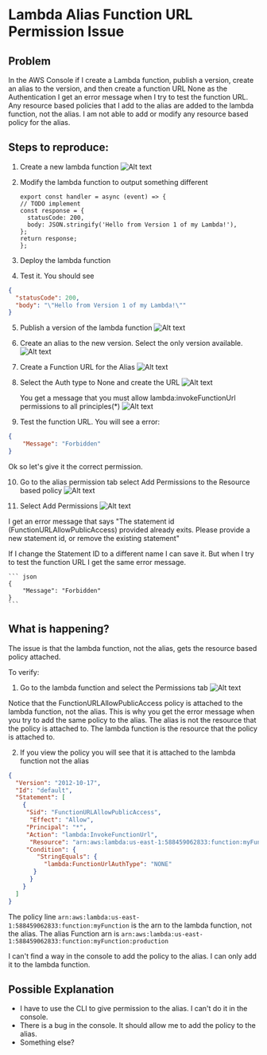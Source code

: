 # Lambda Alias Function URL Permission Issue

## Problem

In the AWS Console if I create a Lambda function, publish a version, create an alias to the version, and then create a function URL None as the Authentication I get an error message when I try to test the function URL.  Any resource based policies that I add to the alias are added to the lambda function, not the alias.  I am not able to add or modify any resource based policy for the alias.

## Steps to reproduce:

1. Create a new lambda function
  ![Alt text](images/create-lambda.png)

2. Modify the lambda function to output something different
    ``` node
    export const handler = async (event) => {
    // TODO implement
    const response = {
      statusCode: 200,
      body: JSON.stringify('Hello from Version 1 of my Lambda!'),
    };
    return response;
    };
    ```

3. Deploy the lambda function
4. Test it. You should see
  ``` json
  {
    "statusCode": 200,
    "body": "\"Hello from Version 1 of my Lambda!\""
  }
  ```
5. Publish a version of the lambda function
  ![Alt text](images/version1.png)

6. Create an alias to the new version. Select the only version available. 
  ![Alt text](images/alias1.png)

7. Create a Function URL for the Alias
  ![Alt text](images/function-url.png)

8. Select the Auth type to None and create the URL
  ![Alt text](images/auth.png)


   You get a message that you must allow lambda:invokeFunctionUrl permissions to all principles(*)
  ![Alt text](images/warning.png)

9. Test the function URL.  You will see a error:
  ``` json
  {
      "Message": "Forbidden"
  }
  ```

Ok so let's give it the correct permission. 

10. Go to the alias permission tab select Add Permissions to the Resource based policy
  ![Alt text](images/add-resource-based-policy.png)

11. Select Add Permissions
  ![Alt text](images/add-permissions.png)

  I get an error message that says "The statement id (FunctionURLAllowPublicAccess) provided already exits.  Please provide a new statement id, or remove the existing statement"
  

  If I change the Statement ID to a different name I can save it. But when I try to test the function URL I get the same error message. 

    ``` json
    {
        "Message": "Forbidden"
    }
    ```


## What is happening?


The issue is that the lambda function, not the alias, gets the resource based policy attached. 

To verify:

1. Go to the lambda function and select the Permissions tab
  ![Alt text](images/lambda-permissions.png)

  Notice that the FunctionURLAllowPublicAccess policy is attached to the lambda function, not the alias.  This is why you get the error message when you try to add the same policy to the alias.  The alias is not the resource that the policy is attached to.  The lambda function is the resource that the policy is attached to. 

2. If you view the policy you will see that it is attached to the lambda function not the alias
  ``` json  
  {
    "Version": "2012-10-17",
    "Id": "default",
    "Statement": [
      {
       "Sid": "FunctionURLAllowPublicAccess",
        "Effect": "Allow",
       "Principal": "*",
       "Action": "lambda:InvokeFunctionUrl",
        "Resource": "arn:aws:lambda:us-east-1:588459062833:function:myFunction",
       "Condition": {
          "StringEquals": {
            "lambda:FunctionUrlAuthType": "NONE"
         }
        }
      }
    ]
  }
  ```

The policy line `arn:aws:lambda:us-east-1:588459062833:function:myFunction` is the arn to the lambda function, not the alias.  The alias Function arn is `arn:aws:lambda:us-east-1:588459062833:function:myFunction:production`

I can't find a way in the console to add the policy to the alias.  I can only add it to the lambda function.  

## Possible Explanation

- I have to use the CLI to give permission to the alias.  I can't do it in the console.
- There is a bug in the console.  It should allow me to add the policy to the alias.
- Something else?









